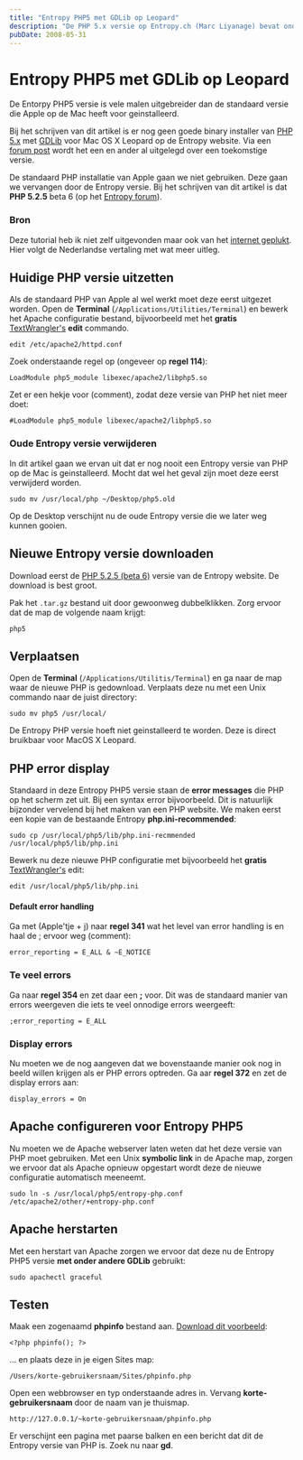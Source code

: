 ```yaml
---
title: "Entropy PHP5 met GDLib op Leopard"
description: "De PHP 5.x versie op Entropy.ch (Marc Liyanage) bevat onder andere de GDLib library waarmee dynamisch plaatje gegeneerd kunnen worden. Deze GDLib library staat helaas niet standaard op de default installatie van PHP die Apple ons biedt."
pubDate: 2008-05-31
---
```


# Entropy PHP5 met GDLib op Leopard

De Entorpy PHP5 versie is vele malen uitgebreider dan de standaard versie die Apple op de Mac heeft voor geinstalleerd.

Bij het schrijven van dit artikel is er nog geen goede binary installer van [PHP 5.x](http://www.entropy.ch/software/macosx/php/) met [GDLib](http://nl2.php.net/gd) voor Mac OS X Leopard op de Entropy website. Via een [forum post](http://www.entropy.ch/phpbb2/viewtopic.php?t=2945) wordt het een en ander al uitgelegd over een toekomstige versie.

De standaard PHP installatie van Apple gaan we niet gebruiken. Deze gaan we vervangen door de Entropy versie. Bij het schrijven van dit artikel is dat **PHP 5.2.5** beta 6 (op het [Entropy forum](http://www.entropy.ch/phpbb2/viewtopic.php?t=2945)).

### Bron

Deze tutorial heb ik niet zelf uitgevonden maar ook van het [internet geplukt](http://www.maltete.com/blog/index.php?pdf/388/). Hier volgt de Nederlandse vertaling met wat meer uitleg.

## Huidige PHP versie uitzetten

Als de standaard PHP van Apple al wel werkt moet deze eerst uitgezet worden. Open de **Terminal** (`/Applications/Utilities/Terminal`) en bewerk het Apache configuratie bestand, bijvoorbeeld met het **gratis** [TextWrangler's](http://www.barebones.com/products/textwrangler/index.shtml) **edit** commando.

	edit /etc/apache2/httpd.conf

Zoek onderstaande regel op (ongeveer op **regel 114**):

	LoadModule php5_module libexec/apache2/libphp5.so

Zet er een hekje voor (comment), zodat deze versie van PHP het niet meer doet:

	#LoadModule php5_module libexec/apache2/libphp5.so

### Oude Entropy versie verwijderen

In dit artikel gaan we ervan uit dat er nog nooit een Entropy versie van PHP op de Mac is geinstalleerd. Mocht dat wel het geval zijn moet deze eerst verwijderd worden.

	sudo mv /usr/local/php ~/Desktop/php5.old

Op de Desktop verschijnt nu de oude Entropy versie die we later weg kunnen gooien.

## Nieuwe Entropy versie downloaden

Download eerst de [PHP 5.2.5 (beta 6)](http://www2.entropy.ch/download/php5-5.2.5-6-beta.tar.gz) versie van de Entropy website. De download is best groot.

Pak het `.tar.gz` bestand uit door gewoonweg dubbelklikken. Zorg ervoor dat de map de volgende naam krijgt:

	php5

## Verplaatsen

Open de **Terminal** (`/Applications/Utilitis/Terminal`) en ga naar de map waar de nieuwe PHP is gedownload. Verplaats deze nu met een Unix commando naar de juist directory:

	sudo mv php5 /usr/local/

De Entropy PHP versie hoeft niet geinstalleerd te worden. Deze is direct bruikbaar voor MacOS X Leopard.

## PHP error display

Standaard in deze Entropy PHP5 versie staan de **error messages** die PHP op het scherm zet uit. Bij een syntax error bijvoorbeeld. Dit is natuurlijk bijzonder vervelend bij het maken van een PHP website. We maken eerst een kopie van de bestaande Entropy **php.ini-recommended**:

	sudo cp /usr/local/php5/lib/php.ini-recmmended /usr/local/php5/lib/php.ini

Bewerk nu deze nieuwe PHP configuratie met bijvoorbeeld het **gratis** [TextWrangler's](http://www.barebones.com/products/textwrangler/index.shtml) edit:

	edit /usr/local/php5/lib/php.ini

#### Default error handling

Ga met (Apple'tje + j) naar **regel 341** wat het level van error handling is en haal de ; ervoor weg (comment):

	error_reporting = E_ALL & ~E_NOTICE

### Te veel errors

Ga naar **regel 354** en zet daar een **;** voor. Dit was de standaard manier van errors weergeven die iets te veel onnodige errors weergeeft:

	;error_reporting = E_ALL

### Display errors

Nu moeten we de nog aangeven dat we bovenstaande manier ook nog in beeld willen krijgen als er PHP errors optreden. Ga aar **regel 372** en zet de display errors aan:

	display_errors = On

## Apache configureren voor Entropy PHP5

Nu moeten we de Apache webserver laten weten dat het deze versie van PHP moet gebruiken. Met een Unix **symbolic link** in de Apache map, zorgen we ervoor dat als Apache opnieuw opgestart wordt deze de nieuwe configuratie automatisch meeneemt.

	sudo ln -s /usr/local/php5/entropy-php.conf /etc/apache2/other/+entropy-php.conf

## Apache herstarten

Met een herstart van Apache zorgen we ervoor dat deze nu de Entropy PHP5 versie **met onder andere GDLib** gebruikt:

	sudo apachectl graceful

## Testen

Maak een zogenaamd **phpinfo** bestand aan. [Download dit voorbeeld](http://www.atlantisdesign.nl/public/phpinfo.txt):

	<?php phpinfo(); ?>

&hellip; en plaats deze in je eigen Sites map:

	/Users/korte-gebruikersnaam/Sites/phpinfo.php

Open een webbrowser en typ onderstaande adres in. Vervang **korte-gebruikersnaam** door de naam van je thuismap.

	http://127.0.0.1/~korte-gebruikersnaam/phpinfo.php

Er verschijnt een pagina met paarse balken en een bericht dat dit de Entropy versie van PHP is. Zoek nu naar **gd**.